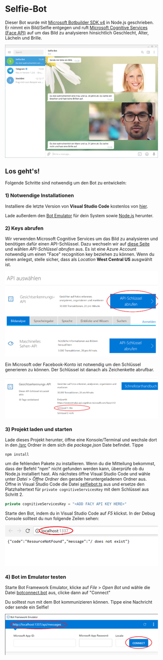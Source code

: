 ﻿# Selfie-Bot
Dieser Bot wurde mit [Microsoft Botbuilder SDK v4](https://github.com/Microsoft/botbuilder-js) in Node.js geschrieben. Er nimmt ein Bild/Selfie entgegen und ruft [Microsoft Cognitive Services (Face API)](https://azure.microsoft.com/de-de/services/cognitive-services/face/) auf um das Bild zu analysieren hinsichtlich Geschlecht, Alter, Lächeln und Brille.

![](images/selfie-bot.png)

## Los geht's!

Folgende Schritte sind notwendig um den Bot zu entwickeln:

### 1) Notwendige Installationen
Installiere die letzte Version von **Visual Studio Code** kostenlos von [hier](https://code.visualstudio.com/).

Lade außerdem den [Bot Emulator](https://github.com/Microsoft/BotFramework-Emulator/releases/) für dein System sowie <a href="https://nodejs.org/en/download/">Node.js</a> herunter.

### 2) Keys abrufen
Wir verwenden Microsoft Cognitive Services um das Bild zu analysieren und benötigen dafür einen API-Schlüssel. Dazu wechseln wir auf [diese Seite](https://azure.microsoft.com/de-de/try/cognitive-services/?api=face-api) und wählen _API-Schlüssel abrufen_ aus. Es ist eine Azure Account notwendig um einen "Face" recognition key beziehen zu können. Wenn du einen anlegst, stelle sicher, dass als _Location_ **West Central US** ausgwählt ist.

![](images/face-api.png)

Ein Microsoft oder Facebook-Konto ist notwendig um den Schlüssel generieren zu können. Der Schlüssel ist danach als Zeichenkette abrufbar.

![](images/api-key.png)

### 3) Projekt laden und starten
Lade dieses Projekt herunter, öffne eine Konsole/Terminal und wechsle dort in den [/src](src) Ordner in dem sich die _package.json_ Date befindet. Tippe

```
npm install
```

um die fehlenden Pakete zu installieren. Wenn du die Mitteilung bekommst, dass der Befehl "npm" nicht gefunden werden kann, überprüfe ob du Node.js installiert hast. 
Als nächstes öffne Visual Studio Code und wähle unter _Datei_ > _Öffne Ordner_ den gerade heruntergeladenen Ordner aus. Öffne in Visual Studio Code die Datei [selfiebot.ts](src/selfiebot.ts) aus und ersetze den Platzhaltertext für ```private cognitiveServicesKey``` mit dem Schlüssel aus Schritt 2.

```typescript
private cognitiveServicesKey = "<ADD FACY API KEY HERE>"
```

Starte den Bot, indem du in Visual Studio Code auf _F5_ klickst. In der Debug Console solltest du nun folgende Zeilen sehen:

![](images/browser.png)

### 4) Bot im Emulator testen
Starte Bot Framework Emulator, klicke auf _File_ > _Open Bot_ und wähle die Datei [botconnect.bot](src/botconnect.bot) aus, clicke dann auf "Connect"

Du solltest nun mit dem Bot kommunizieren können. Tippe eine Nachricht oder sende ein Selfie!

![](images/emulator.png)
